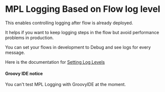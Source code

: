 # MPL Logging Based on Flow log level

This enables controlling logging after flow is already deployed.

It helps if you want to keep logging steps in the flow but avoid performance problems in production.

You can set your flows in development to Debug and see logs for every message.

Here is the documentation for [Setting Log Levels](https://help.sap.com/viewer/368c481cd6954bdfa5d0435479fd4eaf/Cloud/en-US/4e6d3fc3f34544f6ac5289268b653ad1.html)

#### Groovy IDE notice
You can't test MPL Logging with GroovyIDE at the moment.
